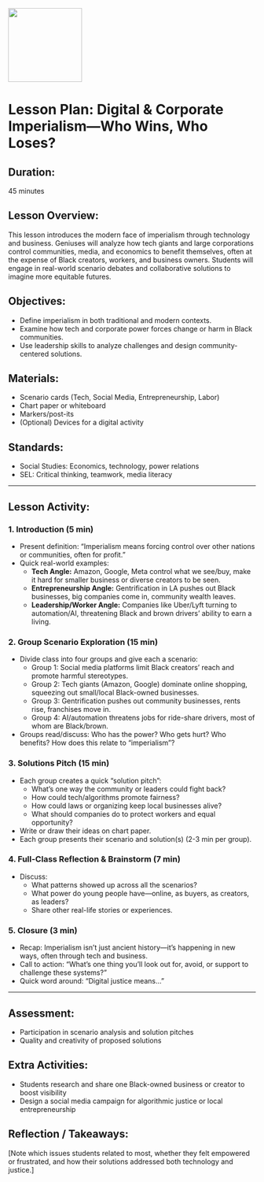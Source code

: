 <img src="https://github.com/Hgp-GeniusLabs/Curriculum/blob/10734f2c827128dde773ea4f266d154d46977866/Org-Wide/Assets/hgp_logo_original.png" width="150"/>

# Lesson Plan: Digital & Corporate Imperialism—Who Wins, Who Loses?

## **Duration:**
45 minutes

## **Lesson Overview:**
This lesson introduces the modern face of imperialism through technology and business. Geniuses will analyze how tech giants and large corporations control communities, media, and economics to benefit themselves, often at the expense of Black creators, workers, and business owners. Students will engage in real-world scenario debates and collaborative solutions to imagine more equitable futures.

## **Objectives:**
- Define imperialism in both traditional and modern contexts.
- Examine how tech and corporate power forces change or harm in Black communities.
- Use leadership skills to analyze challenges and design community-centered solutions.

## **Materials:**
- Scenario cards (Tech, Social Media, Entrepreneurship, Labor)
- Chart paper or whiteboard
- Markers/post-its
- (Optional) Devices for a digital activity

## **Standards:**
- Social Studies: Economics, technology, power relations
- SEL: Critical thinking, teamwork, media literacy

---

## **Lesson Activity:**

### 1. Introduction (5 min)
- Present definition: “Imperialism means forcing control over other nations or communities, often for profit.”
- Quick real-world examples:
    - **Tech Angle:** Amazon, Google, Meta control what we see/buy, make it hard for smaller business or diverse creators to be seen.
    - **Entrepreneurship Angle:** Gentrification in LA pushes out Black businesses, big companies come in, community wealth leaves.
    - **Leadership/Worker Angle:** Companies like Uber/Lyft turning to automation/AI, threatening Black and brown drivers’ ability to earn a living.

### 2. Group Scenario Exploration (15 min)
- Divide class into four groups and give each a scenario:
    - Group 1: Social media platforms limit Black creators’ reach and promote harmful stereotypes.
    - Group 2: Tech giants (Amazon, Google) dominate online shopping, squeezing out small/local Black-owned businesses.
    - Group 3: Gentrification pushes out community businesses, rents rise, franchises move in.
    - Group 4: AI/automation threatens jobs for ride-share drivers, most of whom are Black/brown.
- Groups read/discuss: Who has the power? Who gets hurt? Who benefits? How does this relate to “imperialism”?

### 3. Solutions Pitch (15 min)
- Each group creates a quick “solution pitch”:
    - What’s one way the community or leaders could fight back?
    - How could tech/algorithms promote fairness?
    - How could laws or organizing keep local businesses alive?
    - What should companies do to protect workers and equal opportunity?
- Write or draw their ideas on chart paper.
- Each group presents their scenario and solution(s) (2-3 min per group).

### 4. Full-Class Reflection & Brainstorm (7 min)
- Discuss:
    - What patterns showed up across all the scenarios?
    - What power do young people have—online, as buyers, as creators, as leaders?
    - Share other real-life stories or experiences.

### 5. Closure (3 min)
- Recap: Imperialism isn’t just ancient history—it’s happening in new ways, often through tech and business.
- Call to action: “What’s one thing you’ll look out for, avoid, or support to challenge these systems?”
- Quick word around: “Digital justice means…”

---

## **Assessment:**
- Participation in scenario analysis and solution pitches
- Quality and creativity of proposed solutions

## **Extra Activities:**
- Students research and share one Black-owned business or creator to boost visibility
- Design a social media campaign for algorithmic justice or local entrepreneurship

## **Reflection / Takeaways:**
[Note which issues students related to most, whether they felt empowered or frustrated, and how their solutions addressed both technology and justice.]
